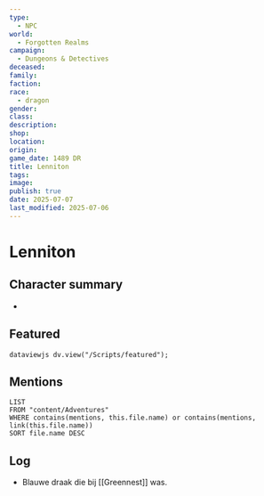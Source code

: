```yaml
---
type:
  - NPC
world:
  - Forgotten Realms
campaign:
  - Dungeons & Detectives
deceased: 
family: 
faction: 
race:
  - dragon
gender: 
class: 
description: 
shop: 
location: 
origin: 
game_date: 1489 DR
title: Lenniton
tags: 
image: 
publish: true
date: 2025-07-07
last_modified: 2025-07-06
---
```

# Lenniton

## Character summary
* 

## Featured
```dataviewjs dv.view("/Scripts/featured"); ```
## Mentions
```dataview
LIST
FROM "content/Adventures"
WHERE contains(mentions, this.file.name) or contains(mentions, link(this.file.name))
SORT file.name DESC
```

## Log
* Blauwe draak die bij [[Greennest]] was.